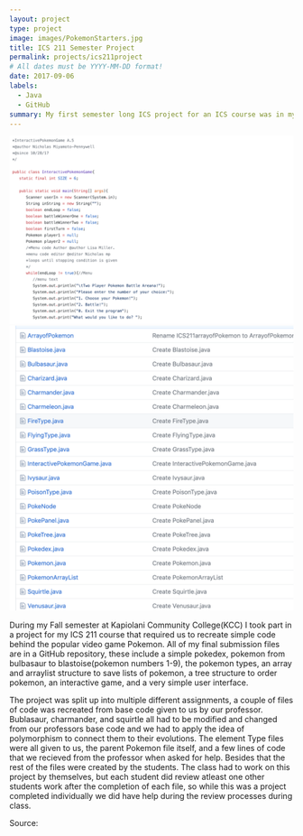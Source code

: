 ```yaml
---
layout: project
type: project
image: images/PokemonStarters.jpg
title: ICS 211 Semester Project
permalink: projects/ics211project
# All dates must be YYYY-MM-DD format!
date: 2017-09-06
labels:
  - Java
  - GitHub
summary: My first semester long ICS project for an ICS course was in my second year of College when I took ICS 211 at Kapiolani Community College(KCC).
---
```


<img class="ui image" src="../images/ProgramScreenShot.png">

<img class="ui image" src="../images/PokemonProjectBanner.png">

During my Fall semester at Kapiolani Community College(KCC) I took part in a project for my ICS 211 course that required us to recreate simple code behind the popular video game Pokemon. All of my final submission files are in a GitHub repository, these include a simple pokedex, pokemon from bulbasaur to blastoise(pokemon numbers 1-9), the pokemon types, an array and arraylist structure to save lists of pokemon, a tree structure to order pokemon, an interactive game, and a very simple user interface. 

The project was split up into multiple different assignments, a couple of files of code was recreated from base code given to us by our professor. Bublasaur, charmander, and squirtle all had to be modified and changed from our professors base code and we had to apply the idea of polymorphism to connect them to their evolutions. The element Type files were all given to us, the parent Pokemon file itself, and a few lines of code that we recieved from the professor when asked for help. Besides that the rest of the files were created by the students. The class had to work on this project by themselves, but each student did review atleast one other students work after the completion of each file, so while this was a project completed individually we did have help during the review processes during class. 
 
Source: <a href="https://github.com/nicholasmp/ICS-211-Project"><i class="large github icon">

